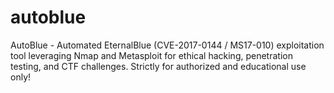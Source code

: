 # autoblue
AutoBlue - Automated EternalBlue (CVE-2017-0144 / MS17-010) exploitation tool leveraging Nmap and Metasploit for ethical hacking, penetration testing, and CTF challenges. Strictly for authorized and educational use only!
